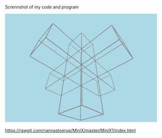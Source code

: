 
Scrennshot of my code and program 

![ScreenShot](https://github.com/nannastoerup/MiniX/blob/master/MiniX1/Model%20only.png) 

https://rawgit.com/nannastoerup/MiniX/master/MiniX1/index.html

